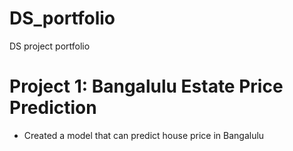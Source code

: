 # DS_portfolio
DS project portfolio
# Project 1: Bangalulu Estate Price Prediction
* Created a model that can predict house price in Bangalulu
